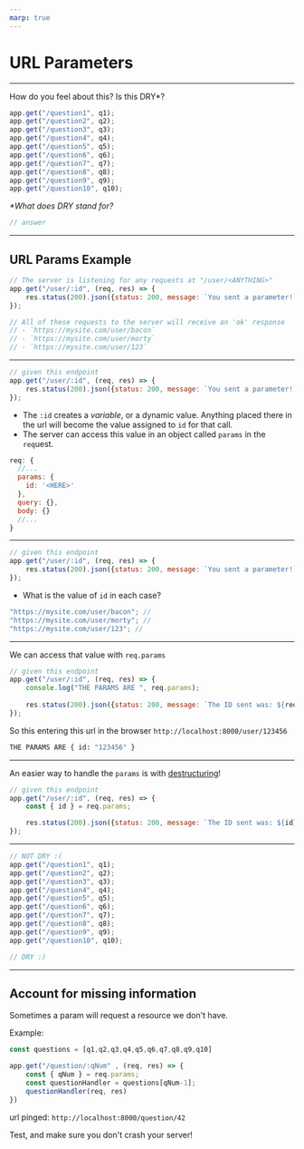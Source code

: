 ```yaml
---
marp: true
---
```


# URL Parameters

---

How do you feel about this? Is this DRY\*?

```js
app.get("/question1", q1);
app.get("/question2", q2);
app.get("/question3", q3);
app.get("/question4", q4);
app.get("/question5", q5);
app.get("/question6", q6);
app.get("/question7", q7);
app.get("/question8", q8);
app.get("/question9", q9);
app.get("/question10", q10);
```

_\*What does DRY stand for?_

```js
// answer
```

---

## URL Params Example

```js
// The server is listening for any requests at "/user/<ANYTHING>"
app.get("/user/:id", (req, res) => {
    res.status(200).json({status: 200, message: `You sent a parameter!`})
});

// All of these requests to the server will receive an 'ok' response
// - `https://mysite.com/user/bacon`
// - `https://mysite.com/user/morty`
// - `https://mysite.com/user/123`
```

---

```js
// given this endpoint
app.get("/user/:id", (req, res) => {
    res.status(200).json({status: 200, message: `You sent a parameter!`})
});
```

- The `:id` creates a _variable_, or a dynamic value. Anything placed there in the url will become the value assigned to `id` for that call.
- The server can access this value in an object called `params` in the `req`uest.

```js
req: {
  //...
  params: {
    id: '<HERE>'
  },
  query: {},
  body: {}
  //...
}
```

---

```js
// given this endpoint
app.get("/user/:id", (req, res) => {
    res.status(200).json({status: 200, message: `You sent a parameter!`})
});
```

- What is the value of `id` in each case?

```js
"https://mysite.com/user/bacon"; //
"https://mysite.com/user/morty"; //
"https://mysite.com/user/123"; //

```

---

We can access that value with `req.params`

```js
// given this endpoint
app.get("/user/:id", (req, res) => {
    console.log("THE PARAMS ARE ", req.params);
    
    res.status(200).json({status: 200, message: `The ID sent was: ${req.params.id}`})
});
```

So this entering this url in the browser `http://localhost:8000/user/123456`

```bash
THE PARAMS ARE { id: "123456" }
```

---

An easier way to handle the `params` is with [destructuring](https://docs.google.com/document/d/1KURc9AZOmHga6UD4mCsNAW55r3x8es_x9L3kwdi0kQ0/edit#heading=h.62j1k1b9ohsd)!

```js
// given this endpoint
app.get("/user/:id", (req, res) => {
    const { id } = req.params;

    res.status(200).json({status: 200, message: `The ID sent was: ${id}`})
});
```

---

```js
// NOT DRY :(
app.get("/question1", q1);
app.get("/question2", q2);
app.get("/question3", q3);
app.get("/question4", q4);
app.get("/question5", q5);
app.get("/question6", q6);
app.get("/question7", q7);
app.get("/question8", q8);
app.get("/question9", q9);
app.get("/question10", q10);

// DRY :)
```

---

## Account for missing information

Sometimes a param will request a resource we don't have.

Example:

```js
const questions = [q1,q2,q3,q4,q5,q6,q7,q8,q9,q10]

app.get("/question/:qNum" , (req, res) => {
	const { qNum } = req.params;
	const questionHandler = questions[qNum-1];
	questionHandler(req, res)
})
```

url pinged: `http://localhost:8000/question/42`

Test, and make sure you don't crash your server!

